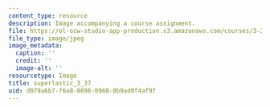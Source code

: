 ```yaml
---
content_type: resource
description: Image accompanying a course assignment.
file: https://ol-ocw-studio-app-production.s3.amazonaws.com/courses/3-22-mechanical-behavior-of-materials-spring-2008/d079a6b7f6a0869609600b9ad0f4af9f_superlastic_3_37.jpg
file_type: image/jpeg
image_metadata:
  caption: ''
  credit: ''
  image-alt: ''
resourcetype: Image
title: superlastic_3_37
uid: d079a6b7-f6a0-8696-0960-0b9ad0f4af9f
---
```

